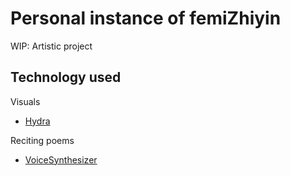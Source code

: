 # Personal instance of femiZhiyin
   
 WIP: Artistic project

 ## Technology used
  
  Visuals
  - [Hydra](https://github.com/ojack/hydra)
  
  Reciting poems
  - [VoiceSynthesizer](https://github.com/mathigatti/RealTimeSingingSynthesizer)
